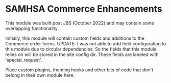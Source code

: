# SAMHSA Commerce Enhancements

This module was built post JBS (October 2022) and may contain some overlapping functionality.

Initially, this module will contain custom fields and additions to the Commerce order forms. UPDATE: I was not able to add field configuration to this module due to circular dependencies. So the fields that this module relies on will be stored in the site config dir. These fields are labeled with 'special_request'.

Place custom plugins, theming hooks and other bits of code that don't belong in their own module here.
